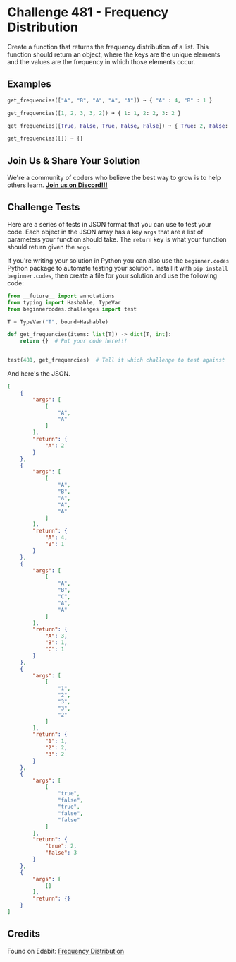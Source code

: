 # Challenge 481 - Frequency Distribution

Create a function that returns the frequency distribution of a list. This function should return an object, where the keys are the unique elements and the values are the frequency in which those elements occur.

## Examples
```python
get_frequencies(["A", "B", "A", "A", "A"]) ➞ { "A" : 4, "B" : 1 }

get_frequencies([1, 2, 3, 3, 2]) ➞ { 1: 1, 2: 2, 3: 2 }

get_frequencies([True, False, True, False, False]) ➞ { True: 2, False: 3 }

get_frequencies([]) ➞ {}
```
## Join Us & Share Your Solution

We're a community of coders who believe the best way to grow is to help others learn. **[Join us on Discord!!!](https://discord.gg/sfHykntuGy)**

## Challenge Tests

Here are a series of tests in JSON format that you can use to test your code. Each object in the JSON array has a key `args` that are a list of parameters your function should take. The `return` key is what your function should return given the `args`. 

If you're writing your solution in Python you can also use the `beginner.codes` Python package to automate testing your solution. Install it with `pip install beginner.codes`, then create a file for your solution and use the following code:
```python
from __future__ import annotations
from typing import Hashable, TypeVar
from beginnercodes.challenges import test

T = TypeVar("T", bound=Hashable)

def get_frequencies(items: list[T]) -> dict[T, int]:
    return {}  # Put your code here!!!


test(481, get_frequencies)  # Tell it which challenge to test against
```
And here's the JSON.
```json
[
    {
        "args": [
            [
                "A",
                "A"
            ]
        ],
        "return": {
            "A": 2
        }
    },
    {
        "args": [
            [
                "A",
                "B",
                "A",
                "A",
                "A"
            ]
        ],
        "return": {
            "A": 4,
            "B": 1
        }
    },
    {
        "args": [
            [
                "A",
                "B",
                "C",
                "A",
                "A"
            ]
        ],
        "return": {
            "A": 3,
            "B": 1,
            "C": 1
        }
    },
    {
        "args": [
            [
                "1",
                "2",
                "3",
                "3",
                "2"
            ]
        ],
        "return": {
            "1": 1,
            "2": 2,
            "3": 2
        }
    },
    {
        "args": [
            [
                "true",
                "false",
                "true",
                "false",
                "false"
            ]
        ],
        "return": {
            "true": 2,
            "false": 3
        }
    },
    {
        "args": [
            []
        ],
        "return": {}
    }
]
```
## Credits

Found on Edabit: [Frequency Distribution](https://edabit.com/challenge/KKmM4ob5wwPwf8kgS)
